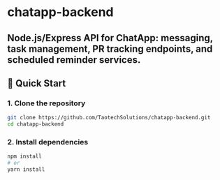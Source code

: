 # chatapp-backend
Node.js/Express API for ChatApp: messaging, task management, PR tracking endpoints, and scheduled reminder services.
---

## 🚀 Quick Start

### 1. Clone the repository
```bash
git clone https://github.com/TaotechSolutions/chatapp-backend.git
cd chatapp-backend
```
### 2. Install dependencies
```bash
npm install
# or
yarn install
```
